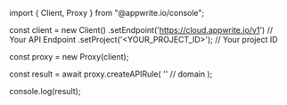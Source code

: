 import { Client, Proxy } from "@appwrite.io/console";

const client = new Client()
    .setEndpoint('https://cloud.appwrite.io/v1') // Your API Endpoint
    .setProject('<YOUR_PROJECT_ID>'); // Your project ID

const proxy = new Proxy(client);

const result = await proxy.createAPIRule(
    '' // domain
);

console.log(result);
